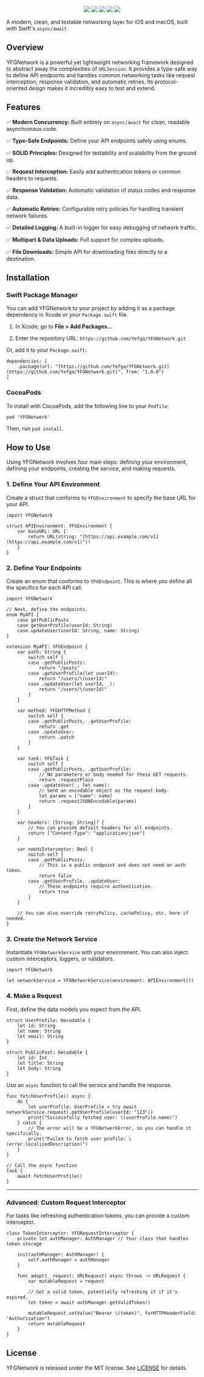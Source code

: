 
<p align="center">

<p align="center">
<a href="https://swift.org/package-manager/"><img src="https://img.shields.io/badge/swift-5.5+-brightgreen.svg"/></a>
<a href="https://swift.org/package-manager/"><img src="https://img.shields.io/badge/SPM-ready-orange.svg"></a>
<a href="#"><img src="https://img.shields.io/badge/License-MIT-blue.svg"></a>
<a href="https://en.wikipedia.org/wiki/IOS_13"><img src="https://img.shields.io/badge/iOS-13-blue.svg"></a>
<a href="https://www.apple.com/id/macos/macos-sequoia/"><img src="https://img.shields.io/badge/macOS-15-purple.svg"></a>

</p>


A modern, clean, and testable networking layer for iOS and macOS, built with Swift's `async/await`.

## Overview

YFGNetwork is a powerful yet lightweight networking framework designed to abstract away the complexities of `URLSession`. It provides a type-safe way to define API endpoints and handles common networking tasks like request interception, response validation, and automatic retries. Its protocol-oriented design makes it incredibly easy to test and extend.


## Features

✅ **Modern Concurrency:** Built entirely on `async/await` for clean, readable asynchronous code.
    
✅ **Type-Safe Endpoints:** Define your API endpoints safely using enums.
    
✅ **SOLID Principles:** Designed for testability and scalability from the ground up.
    
✅ **Request Interception:** Easily add authentication tokens or common headers to requests.
    
✅ **Response Validation:** Automatic validation of status codes and response data.
    
✅ **Automatic Retries:** Configurable retry policies for handling transient network failures.
    
✅ **Detailed Logging:** A built-in logger for easy debugging of network traffic.
    
✅ **Multipart & Data Uploads:** Full support for complex uploads.
    
✅ **File Downloads:** Simple API for downloading files directly to a destination.
    


    

## Installation

### Swift Package Manager

You can add YFGNetwork to your project by adding it as a package dependency in Xcode or your `Package.swift` file.

1. In Xcode, go to **File > Add Packages...**
    
2. Enter the repository URL: `https://github.com/Yefga/YFGNetwork.git`
        

Or, add it to your `Package.swift`:

```
dependencies: [
    .package(url: "[https://github.com/Yefga/YFGNetwork.git](https://github.com/Yefga/YFGNetwork.git)", from: "1.0.0")
]
```

### CocoaPods

To install with CocoaPods, add the following line to your `Podfile`:

```
pod 'YFGNetwork'
```

Then, run `pod install`.

## How to Use

Using YFGNetwork involves four main steps: defining your environment, defining your endpoints, creating the service, and making requests.

### 1. Define Your API Environment

Create a struct that conforms to `YFGEnvironment` to specify the base URL for your API.

```
import YFGNetwork

struct APIEnvironment: YFGEnvironment {
    var baseURL: URL {
        return URL(string: "[https://api.example.com/v1](https://api.example.com/v1)")!
    }
}
```

### 2. Define Your Endpoints

Create an enum that conforms to `YFGEndpoint`. This is where you define all the specifics for each API call.

```
import YFGNetwork

// Next, define the endpoints.
enum MyAPI {
    case getPublicPosts
    case getUserProfile(userId: String)
    case updateUser(userId: String, name: String)
}

extension MyAPI: YFGEndpoint {
    var path: String {
        switch self {
        case .getPublicPosts:
            return "/posts"
        case .getUserProfile(let userId):
            return "/users/\(userId)"
        case .updateUser(let userId, _):
            return "/users/\(userId)"
        }
    }

    var method: YFGHTTPMethod {
        switch self {
        case .getPublicPosts, .getUserProfile:
            return .get
        case .updateUser:
            return .patch
        }
    }

    var task: YFGTask {
        switch self {
        case .getPublicPosts, .getUserProfile:
            // No parameters or body needed for these GET requests.
            return .requestPlain
        case .updateUser(_, let name):
            // Send an encodable object as the request body.
            let params = ["name": name]
            return .requestJSONEncodable(params)
        }
    }

    var headers: [String: String]? {
        // You can provide default headers for all endpoints.
        return ["Content-Type": "application/json"]
    }
    
    var needsInterceptor: Bool {
        switch self {
        case .getPublicPosts:
            // This is a public endpoint and does not need an auth token.
            return false
        case .getUserProfile, .updateUser:
            // These endpoints require authentication.
            return true
        }
    }
    
    // You can also override retryPolicy, cachePolicy, etc. here if needed.
}
```

### 3. Create the Network Service

Instantiate `YFGNetworkService` with your environment. You can also inject custom interceptors, loggers, or validators.

```
import YFGNetwork

let networkService = YFGNetworkService(environment: APIEnvironment())
```

### 4. Make a Request

First, define the data models you expect from the API.
```
struct UserProfile: Decodable {
    let id: String
    let name: String
    let email: String
}

struct PublicPost: Decodable {
    let id: Int
    let title: String
    let body: String
}
```
Use an `async` function to call the service and handle the response.
```
func fetchUserProfile() async {
    do {
        let userProfile: UserProfile = try await networkService.request(.getUserProfile(userId: "123"))
        print("Successfully fetched user: \(userProfile.name)")
    } catch {
        // The error will be a YFGNetworkError, so you can handle it specifically.
        print("Failed to fetch user profile: \(error.localizedDescription)")
    }
}

// Call the async function
Task {
    await fetchUserProfile()
}
```
___

### Advanced: Custom Request Interceptor

For tasks like refreshing authentication tokens, you can provide a custom interceptor.

```
class TokenInterceptor: YFGRequestInterceptor {
    private let authManager: AuthManager // Your class that handles token storage

    init(authManager: AuthManager) {
        self.authManager = authManager
    }

    func adapt(_ request: URLRequest) async throws -> URLRequest {
        var mutableRequest = request
        
        // Get a valid token, potentially refreshing it if it's expired.
        let token = await authManager.getValidToken()
        
        mutableRequest.setValue("Bearer \(token)", forHTTPHeaderField: "Authorization")
        return mutableRequest
    }
}
```

## License

YFGNetwork is released under the MIT license. See [LICENSE](https://github.com/yefga/YFGNetwork/tree/development) for details.

